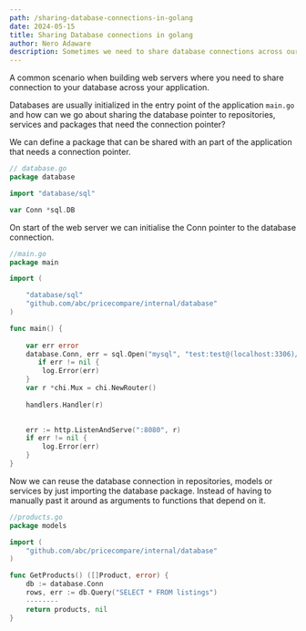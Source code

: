 ```yaml
---
path: /sharing-database-connections-in-golang
date: 2024-05-15
title: Sharing Database connections in golang 
author: Nero Adaware
description: Sometimes we need to share database connections across our application, in this article we will be looking at how to share database connections in golang.
---
```


A common scenario when building web servers where you need to share connection to your database across your application. 

Databases are usually initialized in the entry point of the application `main.go` and how can we go about sharing the database pointer to repositories, services and packages that need the connection pointer?

We can define a package that can be shared with an part of the application that needs a connection pointer.

```go
// database.go
package database

import "database/sql"

var Conn *sql.DB

```


On start of the web server we can initialise the Conn pointer  to the database connection.

```go
//main.go
package main

import (

	"database/sql"
	"github.com/abc/pricecompare/internal/database"
)

func main() {
	
	var err error
	database.Conn, err = sql.Open("mysql", "test:test@(localhost:3306)/abcd")
       if err != nil {
		log.Error(err)
	}
	var r *chi.Mux = chi.NewRouter()
	
	handlers.Handler(r)

	
	err := http.ListenAndServe(":8080", r)
	if err != nil {
		log.Error(err)
	}
}

```

Now we can reuse the database connection in repositories, models or services by just importing the database package. Instead of having to manually past it around as arguments to functions that depend on it.

```go
//products.go
package models

import (
	"github.com/abc/pricecompare/internal/database"
)

func GetProducts() ([]Product, error) {
	db := database.Conn
	rows, err := db.Query("SELECT * FROM listings")
	--------
	return products, nil
}


```
